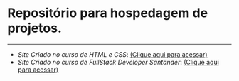 
# Repositório para hospedagem de projetos.
***
* _Site Criado no curso de HTML e CSS_: [(Clique aqui para acessar)](https://gabrielfleckl.github.io/projeto-android/)
* _Site Criado no curso de FullStack Developer Santander_: [(Clique aqui para acessar)](https://gabrielfleckl.github.io/repositorio-santander/)
